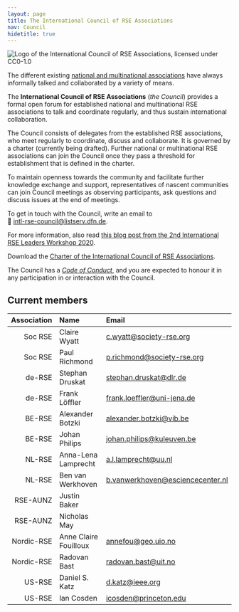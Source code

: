 ```yaml
---
layout: page
title: The International Council of RSE Associations
nav: Council
hidetitle: true
---
```


![Logo of the International Council of RSE Associations, licensed under CC0-1.0](./img/council-logo.png)

The different existing [national and multinational associations](./assoc.md) 
have always informally talked and collaborated by a variety of means.

The **International Council of RSE Associations** (*the Council*) provides a 
formal open forum for established national and multinational RSE associations 
to talk and coordinate regularly, and thus sustain international collaboration.

The Council consists of delegates from the established RSE associations, who
meet regularly to coordinate, discuss and collaborate. It is governed by a 
charter (currently being drafted). Further national or multinational RSE 
associations can join the Council once they pass a threshold for establishment 
that is defined in the charter.

To maintain openness towards the community and facilitate further knowledge
exchange and support, representatives of nascent communities can join Council 
meetings as observing participants, ask questions and discuss issues at the 
end of meetings.

To get in touch with the Council, write an email to  
📧 [intl-rse-council@listserv.dfn.de](mailto:intl-rse-council@listserv.dfn.de).

For more information, also read 
[this blog post from the 2nd International RSE Leaders Workshop 2020](https://researchsoftware.org/2021/01/27/introducing-the-international-council-of-RSE-associations.html).

Download the [Charter of the International Council of RSE Associations](International-Council-of-RSE-Associations_Charter.pdf).

The Council has a [*Code of Conduct*](./council/code-of-conduct.md), and you are expected to honour it in any participation in or interaction with the Council.

## Current members

| Association | Name | Email |
| -----------: | :--------------| :--------------|
| Soc RSE | Claire Wyatt | c.wyatt@society-rse.org |
| Soc RSE | Paul Richmond | p.richmond@society-rse.org |
| de-RSE  | Stephan Druskat | stephan.druskat@dlr.de |
| de-RSE  | Frank Löffler | frank.loeffler@uni-jena.de |
| BE-RSE  | Alexander Botzki | alexander.botzki@vib.be |
| BE-RSE  | Johan Philips | johan.philips@kuleuven.be |
| NL-RSE  | Anna-Lena Lamprecht | a.l.lamprecht@uu.nl |
| NL-RSE  | Ben van Werkhoven | b.vanwerkhoven@esciencecenter.nl |
| RSE-AUNZ    | Justin Baker |
| RSE-AUNZ    | Nicholas May |
| Nordic-RSE  | Anne Claire Fouilloux | annefou@geo.uio.no |
| Nordic-RSE  | Radovan Bast | radovan.bast@uit.no |
| US-RSE  | Daniel S. Katz | d.katz@ieee.org |
| US-RSE  | Ian Cosden | icosden@princeton.edu |
